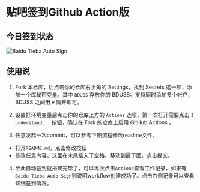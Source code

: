 # 贴吧签到Github Action版

## 今日签到状态

![Baidu Tieba Auto Sign](https://github.com/gwtak/TieBaSign/workflows/Baidu%20Tieba%20Auto%20Sign/badge.svg)

## 使用说
1. Fork 本仓库，后点击你的仓库右上角的 Settings，找到 Secrets 这一项，添加一个库秘密变量。其中 `BDUSS` 存放你的 BDUSS。支持同时添加多个帐户，BDUSS 之间用 `#` 隔开即可。

2. 设置好环境变量后点击你的仓库上方的 `Actions` 选项，第一次打开需要点击 `I understand...` 按钮，确认在 Fork 的仓库上启用 GitHub Actions 。

3. 任意发起一次commit，可以参考下图流程修改readme文件。

- 打开`README.md`，点击修改按钮
- 修改任意内容，这里在末尾插入了空格。移动到最下面，点击提交。

4. 至此自动签到就搭建完毕了，可以再次点击`Actions`查看工作记录，如果有`Baidu Tieba Auto Sign`则说明workflow创建成功了。点击右侧记录可以查看详细签到情况。




